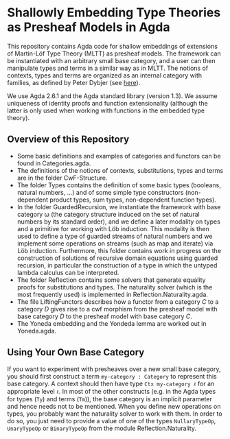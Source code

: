 # Shallowly Embedding Type Theories as Presheaf Models in Agda

This repository contains Agda code for shallow embeddings of extensions of Martin-Löf Type Theory (MLTT) as presheaf models.
The framework can be instantiated with an arbitrary small base category, and a user can then manipulate types and terms in a similar way as in MLTT.
The notions of contexts, types and terms are organized as an internal category with families, as defined by Peter Dybjer (see [here](https://link.springer.com/chapter/10.1007/3-540-61780-9_66)).

We use Agda 2.6.1 and the Agda standard library (version 1.3).
We assume uniqueness of identity proofs and function extensionality (although the latter is only used when working with functions in the embedded type theory).

## Overview of this Repository

* Some basic definitions and examples of categories and functors can be found in Categories.agda.
* The definitions of the notions of contexts, substitutions, types and terms are in the folder CwF-Structure.
* The folder Types contains the definition of some basic types (booleans, natural numbers, ...) and of some simple type constructors (non-dependent product types, sum types, non-dependent function types).
* In the folder GuardedRecursion, we instantiate the framework with base category ω (the category structure induced on the set of natural numbers by its standard order), and we define a later modality on types and a primitive for working with Löb induction. This modality is then used to define a type of guarded streams of natural numbers and we implement some operations on streams (such as map and iterate) via Löb induction. Furthermore, this folder contains work in progress on the construction of solutions of recursive domain equations using guarded recursion, in particular the construction of a type in which the untyped lambda calculus can be interpreted.
* The folder Reflection contains some solvers that generate equality proofs for substitutions and types. The naturality solver (which is the most frequently used) is implemented in Reflection.Naturality.agda.
* The file LiftingFunctors describes how a functor from a category _C_ to a category _D_ gives rise to a cwf morphism from the presheaf model with base category _D_ to the presheaf model with base category _C_.
* The Yoneda embedding and the Yondeda lemma are worked out in Yoneda.agda.

## Using Your Own Base Category

If you want to experiment with presheaves over a new small base category, you should first construct a term `my-category : Category` to represent this base category.
A context should then have type `Ctx my-category ℓ` for an appropriate level `ℓ`.
In most of the other constructs (e.g. in the Agda types for types (`Ty`) and terms (`Tm`)), the base category is an implicit parameter and hence needs not to be mentioned.
When you define new operations on types, you probably want the naturality solver to work with them. In order to do so, you just need to provide a value of one of the types `NullaryTypeOp`, `UnaryTypeOp` or `BinaryTypeOp` from the module Reflection.Naturality.
